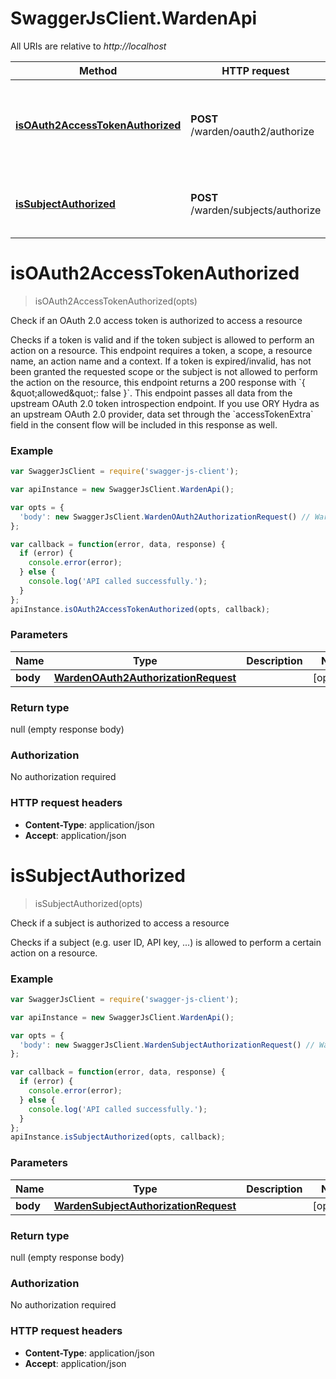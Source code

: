 # SwaggerJsClient.WardenApi

All URIs are relative to *http://localhost*

Method | HTTP request | Description
------------- | ------------- | -------------
[**isOAuth2AccessTokenAuthorized**](WardenApi.md#isOAuth2AccessTokenAuthorized) | **POST** /warden/oauth2/authorize | Check if an OAuth 2.0 access token is authorized to access a resource
[**isSubjectAuthorized**](WardenApi.md#isSubjectAuthorized) | **POST** /warden/subjects/authorize | Check if a subject is authorized to access a resource


<a name="isOAuth2AccessTokenAuthorized"></a>
# **isOAuth2AccessTokenAuthorized**
> isOAuth2AccessTokenAuthorized(opts)

Check if an OAuth 2.0 access token is authorized to access a resource

Checks if a token is valid and if the token subject is allowed to perform an action on a resource. This endpoint requires a token, a scope, a resource name, an action name and a context.   If a token is expired/invalid, has not been granted the requested scope or the subject is not allowed to perform the action on the resource, this endpoint returns a 200 response with &#x60;{ \&quot;allowed\&quot;: false }&#x60;.   This endpoint passes all data from the upstream OAuth 2.0 token introspection endpoint. If you use ORY Hydra as an upstream OAuth 2.0 provider, data set through the &#x60;accessTokenExtra&#x60; field in the consent flow will be included in this response as well.

### Example
```javascript
var SwaggerJsClient = require('swagger-js-client');

var apiInstance = new SwaggerJsClient.WardenApi();

var opts = { 
  'body': new SwaggerJsClient.WardenOAuth2AuthorizationRequest() // WardenOAuth2AuthorizationRequest | 
};

var callback = function(error, data, response) {
  if (error) {
    console.error(error);
  } else {
    console.log('API called successfully.');
  }
};
apiInstance.isOAuth2AccessTokenAuthorized(opts, callback);
```

### Parameters

Name | Type | Description  | Notes
------------- | ------------- | ------------- | -------------
 **body** | [**WardenOAuth2AuthorizationRequest**](WardenOAuth2AuthorizationRequest.md)|  | [optional] 

### Return type

null (empty response body)

### Authorization

No authorization required

### HTTP request headers

 - **Content-Type**: application/json
 - **Accept**: application/json

<a name="isSubjectAuthorized"></a>
# **isSubjectAuthorized**
> isSubjectAuthorized(opts)

Check if a subject is authorized to access a resource

Checks if a subject (e.g. user ID, API key, ...) is allowed to perform a certain action on a resource.

### Example
```javascript
var SwaggerJsClient = require('swagger-js-client');

var apiInstance = new SwaggerJsClient.WardenApi();

var opts = { 
  'body': new SwaggerJsClient.WardenSubjectAuthorizationRequest() // WardenSubjectAuthorizationRequest | 
};

var callback = function(error, data, response) {
  if (error) {
    console.error(error);
  } else {
    console.log('API called successfully.');
  }
};
apiInstance.isSubjectAuthorized(opts, callback);
```

### Parameters

Name | Type | Description  | Notes
------------- | ------------- | ------------- | -------------
 **body** | [**WardenSubjectAuthorizationRequest**](WardenSubjectAuthorizationRequest.md)|  | [optional] 

### Return type

null (empty response body)

### Authorization

No authorization required

### HTTP request headers

 - **Content-Type**: application/json
 - **Accept**: application/json

